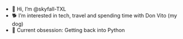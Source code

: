 - 👋 Hi, I’m @skyfall-TXL
- 🐕 I’m interested in tech, travel and spending time with Don Vito (my dog)
- 🐍 Current obsession: Getting back into Python


<!---
skyfallTXL/skyfallTXL is a ✨ special ✨ repository because its `README.md` (this file) appears on your GitHub profile.
You can click the Preview link to take a look at your changes.
--->
